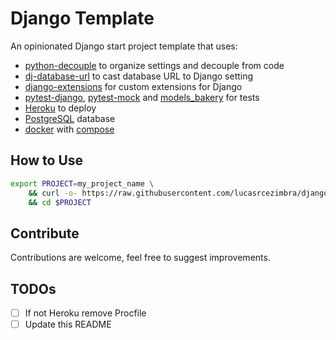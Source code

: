 # Django Template

An opinionated Django start project template that uses:
- [python-decouple](https://github.com/henriquebastos/python-decouple) to organize settings and decouple from code
- [dj-database-url](https://github.com/kennethreitz/dj-database-url) to cast database URL to Django setting
- [django-extensions](https://github.com/django-extensions/django-extensions) for custom extensions for Django
- [pytest-django](https://github.com/pytest-dev/pytest-django), [pytest-mock](https://github.com/pytest-dev/pytest-mock) and [models_bakery](https://github.com/model-bakers/model_bakery) for tests
- [Heroku](https://www.heroku.com/) to deploy
- [PostgreSQL](https://www.postgresql.org/) database
- [docker](https://www.docker.com/) with [compose](https://github.com/docker/compose)


## How to Use
```bash
export PROJECT=my_project_name \
    && curl -o- https://raw.githubusercontent.com/lucasrcezimbra/django-template/master/install.sh | bash \
    && cd $PROJECT
```

## Contribute

Contributions are welcome, feel free to suggest improvements.


## TODOs
- [ ] If not Heroku remove Procfile
- [ ] Update this README
